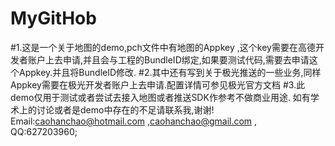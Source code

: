 # MyGitHob

#1.这是一个关于地图的demo,pch文件中有地图的Appkey ,这个key需要在高德开发者账户上去申请,并且会与工程的BundleID绑定,如果要测试代码,需要去申请这个Appkey.并且将BundleID修改.
#2.其中还有写到关于极光推送的一些业务,同样Appkey需要在极光开发者账户上去申请.配置详情可参见极光官方文档
#3.此demo仅用于测试或者尝试去接入地图或者推送SDK作参考不做商业用途. 如有学术上的讨论或者是demo中存在的不足请联系我,谢谢!
Email:caohanchao@hotmail.com ,caohanchao@gmail.com , QQ:627203960;

